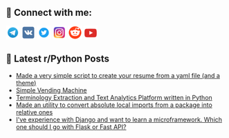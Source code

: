 ## 🔎 Connect with me:
[<img src="https://github.com/bullbesh/bullbesh/blob/main/images/Telegram.png" width="32" height="32" />](https://t.me/bullbesh)
[<img src="https://github.com/bullbesh/bullbesh/blob/main/images/VK.png" width="32" height="32" />](https://vk.com/bullbesh)
[<img src="https://github.com/bullbesh/bullbesh/blob/main/images/Twitter.png" width="32" height="32" />](https://twitter.com/bullbesh1)
[<img src="https://github.com/bullbesh/bullbesh/blob/main/images/Instagram.png" width="32" height="32" />](https://www.instagram.com/bullbesh)
[<img src="https://github.com/bullbesh/bullbesh/blob/main/images/Reddit.png" width="32" height="32" />](https://www.reddit.com/user/bullbesh)
[<img src="https://github.com/bullbesh/bullbesh/blob/main/images/YouTube.png" width="32" height="32" />](https://www.youtube.com/channel/UCtfjRs6uzgq5mfm8S06WTcg)

## 📕 Latest r/Python Posts
<!-- BLOG-POST-LIST:START -->
- [Made a very simple script to create your resume from a yaml file &lpar;and a theme&rpar;](https://www.reddit.com/r/Python/comments/x7mb2s/made_a_very_simple_script_to_create_your_resume/)
- [Simple Vending Machine](https://www.reddit.com/r/Python/comments/x7l6ya/simple_vending_machine/)
- [Terminology Extraction and Text Analytics Platform written in Python](https://www.reddit.com/r/Python/comments/x7kudf/terminology_extraction_and_text_analytics/)
- [Made an utility to convert absolute local imports from a package into relative ones](https://www.reddit.com/r/Python/comments/x7jofr/made_an_utility_to_convert_absolute_local_imports/)
- [I&#39;ve experience with Django and want to learn a microframework. Which one should I go with Flask or Fast API?](https://www.reddit.com/r/Python/comments/x7f9r9/ive_experience_with_django_and_want_to_learn_a/)
<!-- BLOG-POST-LIST:END -->
